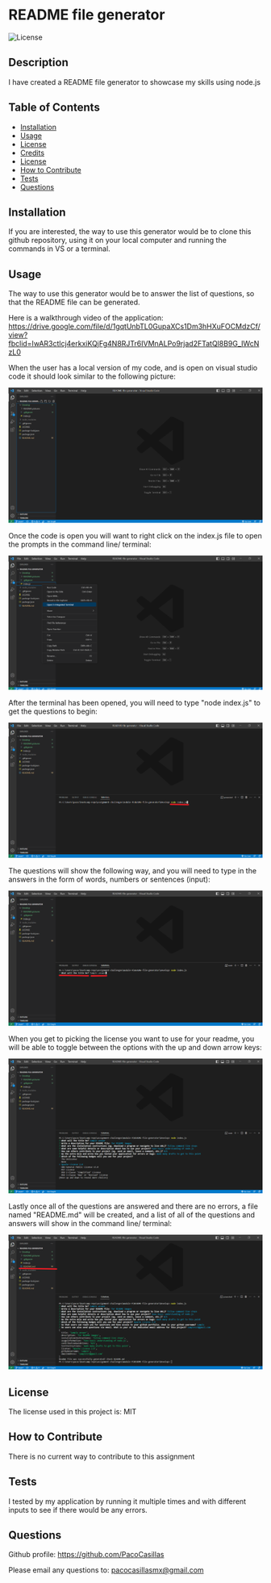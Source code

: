 # README file generator

![License](https://img.shields.io/badge/license-MIT%20License-lightblue.svg)

## Description

I have created a README file generator to showcase my skills using node.js

## Table of Contents

- [Installation](#installation)
- [Usage](#usage)
- [License](#license)
- [Credits](#credits)
- [License](#license)
- [How to Contribute](#how-to-contribute)
- [Tests](#tests)
- [Questions](#questions)

## Installation

If you are interested, the way to use this generator would be to clone this github repository, using it on your local computer and running the commands in VS or a terminal. 

## Usage

The way to use this generator would be to answer the list of questions, so that the README file can be generated. 

Here is a walkthrough video of the application: https://drive.google.com/file/d/1gqtUnbTL0GupaXCs1Dm3hHXuFOCMdzCf/view?fbclid=IwAR3ctlcj4erkxiKQjFg4N8RJTr6IVMnALPo9rjad2FTatQl8B9G_IWcNzL0

When the user has a local version of my code, and is open on visual studio code it should look similar to the following picture:

![view once code is open on Visual Studio Code](/Develop/README%20pictures/1.start.png)

Once the code is open you will want to right click on the index.js file to open the prompts in the command line/ terminal:

![right click on the index.js file to get prompt to open in the integrated termial](/Develop/README%20pictures/2.how%20to%20open.png)

After the terminal has been opened, you will need to type "node index.js" to get the questions to begin:

![type "node index.js" into the terminal to begin questions](/Develop/README%20pictures/3.what%20to%20type%20in%20the%20command%20line.png)

The questions will show the following way, and you will need to type in the answers in the form of words, numbers or sentences (input):

![the questions will show up and you will be able to type in your answers](/Develop/README%20pictures/4.sample%20question%20%2B%20answer.png)

When you get to picking the license you want to use for your readme, you will be able to toggle between the options with the up and down arrow keys:

![options to choose a license](/Develop/README%20pictures/5.badge%20choices.png)

Lastly once all of the questions are answered and there are no errors, a file named "README.md" will be created, and a list of all of the questions and answers will show in the command line/ terminal:

![completed readme file generated and a list of question and answers shown](/Develop/README%20pictures/6.succesfully%20completed%20README.png)



## License

The license used in this project is: MIT

## How to Contribute

There is no current way to contribute to this assignment

## Tests

I tested by my application by running it multiple times and with different inputs to see if there would be any errors.

## Questions

Github profile: https://github.com/PacoCasillas

Please email any questions to: pacocasillasmx@gmail.com

